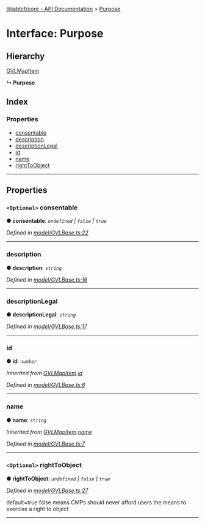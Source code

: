 [@iabtcf/core - API Documentation](../README.md) > [Purpose](../interfaces/purpose.md)

# Interface: Purpose

## Hierarchy

 [GVLMapItem](gvlmapitem.md)

**↳ Purpose**

## Index

### Properties

* [consentable](purpose.md#consentable)
* [description](purpose.md#description)
* [descriptionLegal](purpose.md#descriptionlegal)
* [id](purpose.md#id)
* [name](purpose.md#name)
* [rightToObject](purpose.md#righttoobject)

---

## Properties

<a id="consentable"></a>

### `<Optional>` consentable

**● consentable**: *`undefined` \| `false` \| `true`*

*Defined in [model/GVLBase.ts:22](https://github.com/chrispaterson/iabtcf-es/blob/1a74f01/modules/core/src/model/GVLBase.ts#L22)*

___
<a id="description"></a>

###  description

**● description**: *`string`*

*Defined in [model/GVLBase.ts:16](https://github.com/chrispaterson/iabtcf-es/blob/1a74f01/modules/core/src/model/GVLBase.ts#L16)*

___
<a id="descriptionlegal"></a>

###  descriptionLegal

**● descriptionLegal**: *`string`*

*Defined in [model/GVLBase.ts:17](https://github.com/chrispaterson/iabtcf-es/blob/1a74f01/modules/core/src/model/GVLBase.ts#L17)*

___
<a id="id"></a>

###  id

**● id**: *`number`*

*Inherited from [GVLMapItem](gvlmapitem.md).[id](gvlmapitem.md#id)*

*Defined in [model/GVLBase.ts:6](https://github.com/chrispaterson/iabtcf-es/blob/1a74f01/modules/core/src/model/GVLBase.ts#L6)*

___
<a id="name"></a>

###  name

**● name**: *`string`*

*Inherited from [GVLMapItem](gvlmapitem.md).[name](gvlmapitem.md#name)*

*Defined in [model/GVLBase.ts:7](https://github.com/chrispaterson/iabtcf-es/blob/1a74f01/modules/core/src/model/GVLBase.ts#L7)*

___
<a id="righttoobject"></a>

### `<Optional>` rightToObject

**● rightToObject**: *`undefined` \| `false` \| `true`*

*Defined in [model/GVLBase.ts:27](https://github.com/chrispaterson/iabtcf-es/blob/1a74f01/modules/core/src/model/GVLBase.ts#L27)*

default=true false means CMPs should never afford users the means to exercise a right to object

___

